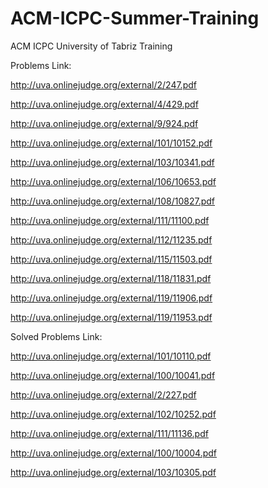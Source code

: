 # ACM-ICPC-Summer-Training
ACM ICPC University of Tabriz Training

Problems Link:

http://uva.onlinejudge.org/external/2/247.pdf

http://uva.onlinejudge.org/external/4/429.pdf

http://uva.onlinejudge.org/external/9/924.pdf

http://uva.onlinejudge.org/external/101/10152.pdf

http://uva.onlinejudge.org/external/103/10341.pdf

http://uva.onlinejudge.org/external/106/10653.pdf

http://uva.onlinejudge.org/external/108/10827.pdf

http://uva.onlinejudge.org/external/111/11100.pdf

http://uva.onlinejudge.org/external/112/11235.pdf

http://uva.onlinejudge.org/external/115/11503.pdf

http://uva.onlinejudge.org/external/118/11831.pdf

http://uva.onlinejudge.org/external/119/11906.pdf

http://uva.onlinejudge.org/external/119/11953.pdf

Solved Problems Link:

http://uva.onlinejudge.org/external/101/10110.pdf

http://uva.onlinejudge.org/external/100/10041.pdf

http://uva.onlinejudge.org/external/2/227.pdf

http://uva.onlinejudge.org/external/102/10252.pdf

http://uva.onlinejudge.org/external/111/11136.pdf

http://uva.onlinejudge.org/external/100/10004.pdf

http://uva.onlinejudge.org/external/103/10305.pdf